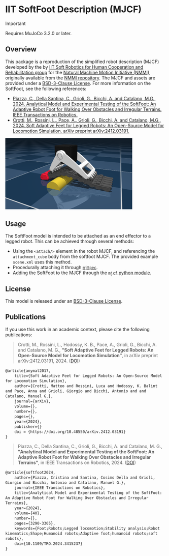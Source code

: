 # IIT SoftFoot Description (MJCF)

> [!IMPORTANT]
> Requires MuJoCo 3.2.0 or later.

## Overview

This package is a reproduction of the simplified robot description (MJCF) developed by the by [IIT Soft Robotics for Human Cooperation and Rehabilitation group](https://softbots.iit.it/) for the [Natural Machine Motion Initiative (NMMI)](https://www.naturalmachinemotioninitiative.com/), originally available from the [NMMI repository](https://github.com/NMMI/SoftFoot_MuJoCo). The MJCF and assets are provided under a [BSD-3-Clause License](LICENSE). For more information on the SoftFoot, see the following references:

- [Piazza, C., Della Santina, C., Grioli, G., Bicchi, A. and Catalano, M.G., 2024. Analytical Model and Experimental Testing of the SoftFoot: An Adaptive Robot Foot for Walking Over Obstacles and Irregular Terrains. IEEE Transactions on Robotics.](https://www.doi.org/10.1109/TRO.2024.3415237)
- [Crotti, M., Rossini, L., Pace, A., Grioli, G., Bicchi, A. and Catalano, M.G., 2024. Soft Adaptive Feet for Legged Robots: An Open-Source Model for Locomotion Simulation. arXiv preprint arXiv:2412.03191.](https://arxiv.org/abs/2412.03191)

<p float="left">
  <img src="softfoot.png" width="400">
</p>

## Usage

The SoftFoot model is intended to be attached as an end effector to a legged robot. This can be achieved through several methods:

- Using the `<attach/>` element in the robot MJCF, and referencing the `attachment_cube` body from the softfoot MJCF. The provided example `scene.xml` uses this method.
- Procedurally attaching it through [`mjSpec`](https://mujoco.readthedocs.io/en/stable/programming/modeledit.html).
- Adding the SoftFoot to the MJCF through the [`mjcf` python module](https://github.com/google-deepmind/dm_control/tree/main/dm_control/mjcf).

## License

This model is released under an [BSD-3-Clause License](LICENSE).

## Publications

If you use this work in an academic context, please cite the following publications:

> Crotti, M., Rossini, L., Hodossy, K. B., Pace, A., Grioli, G., Bicchi, A. and Catalano, M. G.,
> **"Soft Adaptive Feet for Legged Robots: An Open-Source Model for Locomotion Simulation“**,
> in arXiv preprint arXiv:2412.03191, 2024. ([DOI](https://doi.org/10.48550/arXiv.2412.03191))

    @article{anymal2017,
        title={Soft Adaptive Feet for Legged Robots: An Open-Source Model for Locomotion Simulation},
        author={Crotti, Matteo and Rossini, Luca and Hodossy, K. Balint and Pace, Anna and Grioli, Giorgio and Bicchi, Antonio and and Catalano, Manuel G.},
        journal={arXiv},
        volume={},
        number={},
        pages={},
        year={2024},
        publisher={}
        doi = {https://doi.org/10.48550/arXiv.2412.03191}
    }

> Piazza, C., Della Santina, C., Grioli, G., Bicchi, A. and Catalano, M. G.,
> **"Analytical Model and Experimental Testing of the SoftFoot: An Adaptive Robot Foot for Walking Over Obstacles and Irregular Terrains“**,
> in IEEE Transactions on Robotics, 2024. ([DOI](https://www.doi.org/10.1109/TRO.2024.3415237))

    @article{softfoot2024,
        author={Piazza, Cristina and Santina, Cosimo Della and Grioli, Giorgio and Bicchi, Antonio and Catalano, Manuel G.},
        journal={IEEE Transactions on Robotics},
        title={Analytical Model and Experimental Testing of the SoftFoot: An Adaptive Robot Foot for Walking Over Obstacles and Irregular Terrains},
        year={2024},
        volume={40},
        number={},
        pages={3290-3305},
        keywords={Foot;Robots;Legged locomotion;Stability analysis;Robot kinematics;Shape;Humanoid robots;Adaptive foot;humanoid robots;soft robots},
        doi={10.1109/TRO.2024.3415237}
    }
